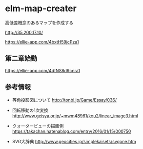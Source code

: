 # elm-map-creater
高低差概念のあるマップを作成する

http://35.200.17.10/ 

https://ellie-app.com/4bxtH59jcPza1

第二章始動
---------
https://ellie-app.com/4dtNS8d9cnra1

参考情報
-----------------
* 等角投影図について 
http://tonbi.jp/Game/Essay/036/

* 回転移動の1次変換
http://www.geisya.or.jp/~mwm48961/kou2/linear_image3.html

* クォータービューの描画例
https://takachan.hatenablog.com/entry/2016/01/15/000750

* SVG大辞典
http://www.geocities.jp/simplekaisets/svgone.htm
